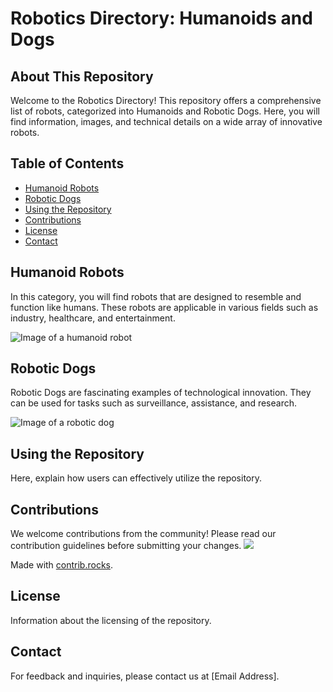 # Robotics Directory: Humanoids and Dogs

## About This Repository

Welcome to the Robotics Directory! This repository offers a comprehensive list of robots, categorized into Humanoids and Robotic Dogs. Here, you will find information, images, and technical details on a wide array of innovative robots.

## Table of Contents

- [Humanoid Robots](#humanoid-robots)
- [Robotic Dogs](#robotic-dogs)
- [Using the Repository](#using-the-repository)
- [Contributions](#contributions)
- [License](#license)
- [Contact](#contact)

## Humanoid Robots

In this category, you will find robots that are designed to resemble and function like humans. These robots are applicable in various fields such as industry, healthcare, and entertainment.

![Image of a humanoid robot](link-to-image)

## Robotic Dogs

Robotic Dogs are fascinating examples of technological innovation. They can be used for tasks such as surveillance, assistance, and research.

![Image of a robotic dog](link-to-image)

## Using the Repository

Here, explain how users can effectively utilize the repository.

## Contributions

We welcome contributions from the community! Please read our contribution guidelines before submitting your changes.
<a href="https://github.com/Huskynarr/robotics-directory/graphs/contributors">
  <img src="https://contrib.rocks/image?repo=Huskynarr/robotics-directory" />
</a>

Made with [contrib.rocks](https://contrib.rocks).

## License

Information about the licensing of the repository.

## Contact

For feedback and inquiries, please contact us at [Email Address].
